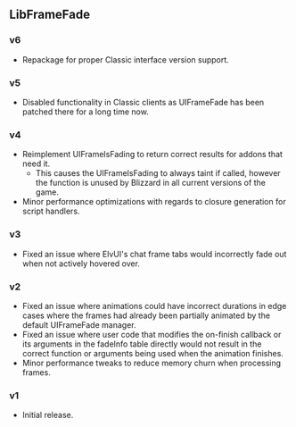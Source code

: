 ## LibFrameFade
### v6
- Repackage for proper Classic interface version support.

### v5
- Disabled functionality in Classic clients as UIFrameFade has been patched there for a long time now.

### v4
- Reimplement UIFrameIsFading to return correct results for addons that need it.
  - This causes the UIFrameIsFading to always taint if called, however the function is unused by Blizzard in all current versions of the game.
- Minor performance optimizations with regards to closure generation for script handlers.

### v3
- Fixed an issue where ElvUI's chat frame tabs would incorrectly fade out when not actively hovered over.

### v2
- Fixed an issue where animations could have incorrect durations in edge cases where the frames had already been partially animated by the default UIFrameFade manager.
- Fixed an issue where user code that modifies the on-finish callback or its arguments in the fadeInfo table directly would not result in the correct function or arguments being used when the animation finishes.
- Minor performance tweaks to reduce memory churn when processing frames.

### v1
- Initial release.
